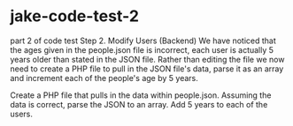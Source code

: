# jake-code-test-2
part 2 of code test
Step 2. Modify Users (Backend)
We have noticed that the ages given in the people.json file is incorrect, each user is actually 5 years older than stated in the JSON file. Rather than editing the file we now need to create a PHP file to pull in the JSON file's data, parse it as an array and increment each of the people's age by 5 years.

Create a PHP file that pulls in the data within people.json.
Assuming the data is correct, parse the JSON to an array.
Add 5 years to each of the users.
